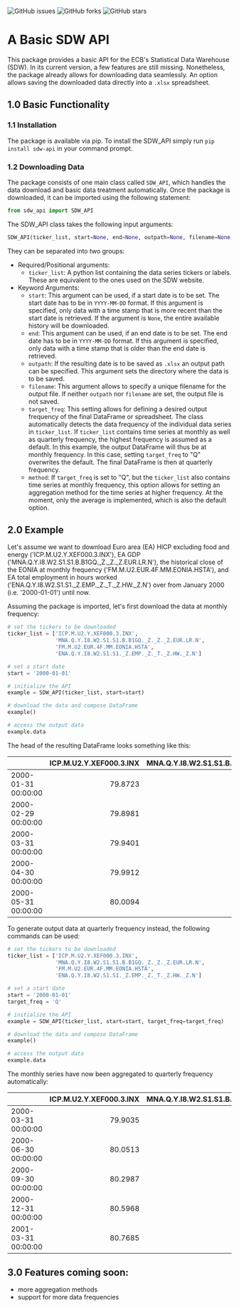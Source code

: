 
![GitHub issues](https://img.shields.io/github/issues/MaximilianSchroeder/SDW_API)
![GitHub forks](https://img.shields.io/github/forks/MaximilianSchroeder/SDW_API)
![GitHub stars](https://img.shields.io/github/stars/MaximilianSchroeder/SDW_API)


# A Basic SDW API
This package provides a basic API for the ECB's Statistical Data Warehouse (SDW).
In its current version, a few features are still missing. Nonetheless, the package already allows for downloading data seamlessly. An option allows saving the downloaded data directly into a `.xlsx` spreadsheet.

## 1.0 Basic Functionality
### 1.1 Installation
The package is available via pip. To install the SDW_API simply run `pip install sdw-api` in your command prompt.

### 1.2 Downloading Data
The package consists of one main class called `SDW_API`, which handles the data download and basic data treatment automatically. Once the package is downloaded, it can be imported using the following statement:

```python
from sdw_api import SDW_API
```

The SDW_API class takes the following input arguments:

```python
SDW_API(ticker_list, start=None, end=None, outpath=None, filename=None, target_freq=None,method=None)
```
They can be separated into two groups:

* Required/Positional arguments:
  * `ticker_list`: A python list containing the data series tickers or labels. These are equivalent to the ones used on the SDW website.
* Keyword Arguments:
  * `start`: This argument can be used, if a start date is to be set. The start date has to be in `YYYY-MM-DD` format. If this argument is specified, only data with a time stamp that is more recent than the start date is retrieved. If the argument is `None`, the entire available history will be downloaded.
  * `end`: This argument can be used, if an end date is to be set. The end date has to be in `YYYY-MM-DD` format. If this argument is specified, only data with a time stamp that is older than the end date is retrieved.
  * `outpath`: If the resulting date is to be saved as `.xlsx` an output path can be specified. This argument sets the directory where the data is to be saved.
  * `filename`: This argument allows to specify a unique filename for the output file. If neither `outpath` nor `filename` are set, the output file is not saved.
  * `target_freq`: This setting allows for defining a desired output frequency of the final DataFrame or spreadsheet. The class automatically detects the data frequency of the individual data series in `ticker_list`. If `ticker_list` contains time series at monthly as well as quarterly frequency, the highest frequency is assumed as a default. In this example, the output DataFrame will thus be at monthly frequency. In this case, setting  `target_freq` to "Q" overwrites the default. The final DataFrame is then at quarterly frequency.
  * `method`: If  `target_freq` is set to "Q", but the `ticker_list` also contains time series at monthly frequency, this option allows for setting an aggregation method for the time series at higher frequency. At the moment, only the average is implemented, which is also the default option.

## 2.0 Example

Let's assume we want to download Euro area (EA) HICP excluding food and energy ('ICP.M.U2.Y.XEF000.3.INX'), EA GDP ('MNA.Q.Y.I8.W2.S1.S1.B.B1GQ._Z._Z._Z.EUR.LR.N'), the historical close of the EONIA at monthly frequency ('FM.M.U2.EUR.4F.MM.EONIA.HSTA'), and EA total employment in hours worked ('ENA.Q.Y.I8.W2.S1.S1._Z.EMP._Z._T._Z.HW._Z.N') over from January 2000 (i.e. '2000-01-01') until now.

Assuming the package is imported, let's first download the data at monthly frequency:

```python
# set the tickers to be downloaded
ticker_list = ['ICP.M.U2.Y.XEF000.3.INX',
               'MNA.Q.Y.I8.W2.S1.S1.B.B1GQ._Z._Z._Z.EUR.LR.N',
               'FM.M.U2.EUR.4F.MM.EONIA.HSTA',
               'ENA.Q.Y.I8.W2.S1.S1._Z.EMP._Z._T._Z.HW._Z.N']

# set a start date
start = '2000-01-01'            

# initialize the API
example = SDW_API(ticker_list, start=start)

# download the data and compose DataFrame
example()

# access the output data
example.data
```

The head of the resulting DataFrame looks something like this:

|                     |   ICP.M.U2.Y.XEF000.3.INX |   MNA.Q.Y.I8.W2.S1.S1.B.B1GQ._Z._Z._Z.EUR.LR.N |   FM.M.U2.EUR.4F.MM.EONIA.HSTA |   ENA.Q.Y.I8.W2.S1.S1._Z.EMP._Z._T._Z.HW._Z.N |
|:--------------------|--------------------------:|-----------------------------------------------:|-------------------------------:|----------------------------------------------:|
| 2000-01-31 00:00:00 |                   79.8723 |                                  nan           |                        3.04286 |                                 nan           |
| 2000-02-29 00:00:00 |                   79.8981 |                                  nan           |                        3.27571 |                                 nan           |
| 2000-03-31 00:00:00 |                   79.9401 |                                    2.22607e+06 |                        3.51043 |                                   5.83027e+07 |
| 2000-04-30 00:00:00 |                   79.9912 |                                  nan           |                        3.685   |                                 nan           |
| 2000-05-31 00:00:00 |                   80.0094 |                                  nan           |                        3.92    |                                 nan           |

To generate output data at quarterly frequency instead, the following commands can be used:

```python
# set the tickers to be downloaded
ticker_list = ['ICP.M.U2.Y.XEF000.3.INX',
               'MNA.Q.Y.I8.W2.S1.S1.B.B1GQ._Z._Z._Z.EUR.LR.N',
               'FM.M.U2.EUR.4F.MM.EONIA.HSTA',
               'ENA.Q.Y.I8.W2.S1.S1._Z.EMP._Z._T._Z.HW._Z.N']

# set a start date
start = '2000-01-01'            
target_freq = 'Q'

# initialize the API
example = SDW_API(ticker_list, start=start, target_freq=target_freq)

# download the data and compose DataFrame
example()

# access the output data
example.data
```

The monthly series have now been aggregated to quarterly frequency automatically:

|                     |   ICP.M.U2.Y.XEF000.3.INX |   MNA.Q.Y.I8.W2.S1.S1.B.B1GQ._Z._Z._Z.EUR.LR.N |   FM.M.U2.EUR.4F.MM.EONIA.HSTA |   ENA.Q.Y.I8.W2.S1.S1._Z.EMP._Z._T._Z.HW._Z.N |
|:--------------------|--------------------------:|-----------------------------------------------:|-------------------------------:|----------------------------------------------:|
| 2000-03-31 00:00:00 |                   79.9035 |                                    2.22607e+06 |                        3.27634 |                                   5.83027e+07 |
| 2000-06-30 00:00:00 |                   80.0513 |                                    2.24645e+06 |                        3.96652 |                                   5.85199e+07 |
| 2000-09-30 00:00:00 |                   80.2987 |                                    2.2588e+06  |                        4.43939 |                                   5.87186e+07 |
| 2000-12-31 00:00:00 |                   80.5968 |                                    2.27377e+06 |                        4.80622 |                                   5.89292e+07 |
| 2001-03-31 00:00:00 |                   80.7685 |                                    2.29697e+06 |                        4.84326 |                                   5.90698e+07 |


## 3.0 Features coming soon:

* more aggregation methods
* support for more data frequencies
